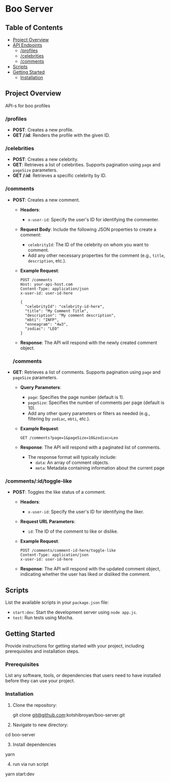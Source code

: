 # Boo Server


## Table of Contents

- [Project Overview](#project-overview)
- [API Endpoints](#api-endpoints)
  - [/profiles](#profiles)
  - [/celebrities](#celebrities)
  - [/comments](#comments)
- [Scripts](#scripts)
- [Getting Started](#getting-started)
  - [Installation](#installation)


## Project Overview

API-s for boo profiles

### /profiles

- **POST**: Creates a new profile.
- **GET /:id**: Renders the profile with the given ID.

### /celebrities

- **POST**: Creates a new celebrity.
- **GET**: Retrieves a list of celebrities. Supports pagination using `page` and `pageSize` parameters.
- **GET /:id**: Retrieves a specific celebrity by ID.

### /comments


- **POST**: Creates a new comment.
  - **Headers**:
    - `x-user-id`: Specify the user's ID for identifying the commenter.
  - **Request Body**: Include the following JSON properties to create a comment:
    - `celebrityId`: The ID of the celebrity on whom you want to comment.
    - Add any other necessary properties for the comment (e.g., `title`, `description`, etc.).
  - **Example Request**:

    ```http
    POST /comments
    Host: your-api-host.com
    Content-Type: application/json
    x-user-id: user-id-here

    {
      "celebrityId": "celebrity-id-here",
      "title": "My Comment Title",
      "description": "My comment description",
      "mbti": "INFP",
      "enneagram": "4w3",
      "zodiac": "LEO"
    }
    ```

  - **Response**: The API will respond with the newly created comment object.
  
  ### /comments

- **GET**: Retrieves a list of comments. Supports pagination using `page` and `pageSize` parameters.
  - **Query Parameters**:
    - `page`: Specifies the page number (default is 1).
    - `pageSize`: Specifies the number of comments per page (default is 10).
    - Add any other query parameters or filters as needed (e.g., filtering by `zodiac`, `mbti`, etc.).

  - **Example Request**:

    ```http
    GET /comments?page=1&pageSize=10&zodiac=Leo
  
    ```

  - **Response**: The API will respond with a paginated list of comments.
    - The response format will typically include:
      - `data`: An array of comment objects.
      - `meta`: Metadata containing information about the current page

### /comments/:id/toggle-like

- **POST**: Toggles the like status of a comment.
  - **Headers**:
    - `x-user-id`: Specify the user's ID for identifying the liker.
  - **Request URL Parameters**:
    - `id`: The ID of the comment to like or dislike.
  - **Example Request**:

    ```http
    POST /comments/comment-id-here/toggle-like
    Content-Type: application/json
    x-user-id: user-id-here
    ```

  - **Response**: The API will respond with the updated comment object, indicating whether the user has liked or disliked the comment.






## Scripts

List the available scripts in your `package.json` file:

- `start:dev`: Start the development server using `node app.js`.
- `test`: Run tests using Mocha.

## Getting Started

Provide instructions for getting started with your project, including prerequisites and installation steps.

### Prerequisites

List any software, tools, or dependencies that users need to have installed before they can use your project.

### Installation

1. Clone the repository:

   git clone git@github.com:kotshibroyan/boo-server.git
   
2. Navigate to new directory:
  
  cd boo-server
 
3. Install dependencies

 yarn
 
4. run via run script

 yarn start:dev
